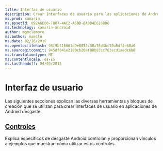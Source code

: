 ```yaml
---
title: Interfaz de usuario
description: Crear Interfaces de usuario para las aplicaciones de Android desgaste
ms.prod: xamarin
ms.assetid: 092A6E08-FB07-4AC2-A5BD-8A9D4E6268D8
ms.technology: xamarin-android
author: mgmclemore
ms.author: mamcle
ms.date: 02/16/2018
ms.openlocfilehash: 98f9b316661d9e0853c30a76d4bc70a6df4e38a0
ms.sourcegitcommit: 945df041e2180cb20af08b83cc703ecd1aedc6b0
ms.translationtype: MT
ms.contentlocale: es-ES
ms.lasthandoff: 04/04/2018
---
```

# <a name="user-interface"></a>Interfaz de usuario

Las siguientes secciones explican las diversas herramientas y bloques de creación que se utilizan para crear interfaces de usuario en aplicaciones de Android desgaste.
 
##  <a name="controlsandroidwearuser-interfacecontrolsindexmd"></a>[Controles](~/android/wear/user-interface/controls/index.md)

Explica específicos de desgaste Android controlan y proporcionan vínculos a ejemplos que muestran cómo utilizar estos controles.
